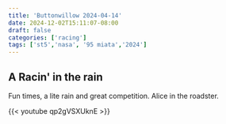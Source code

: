 ```yaml
---
title: 'Buttonwillow 2024-04-14'
date: 2024-12-02T15:11:07-08:00
draft: false
categories: ['racing']
tags: ['st5','nasa', '95 miata','2024']
---
```


## A Racin' in the rain

Fun times, a lite rain and great competition.  Alice in the roadster.

{{< youtube qp2gVSXUknE >}}

